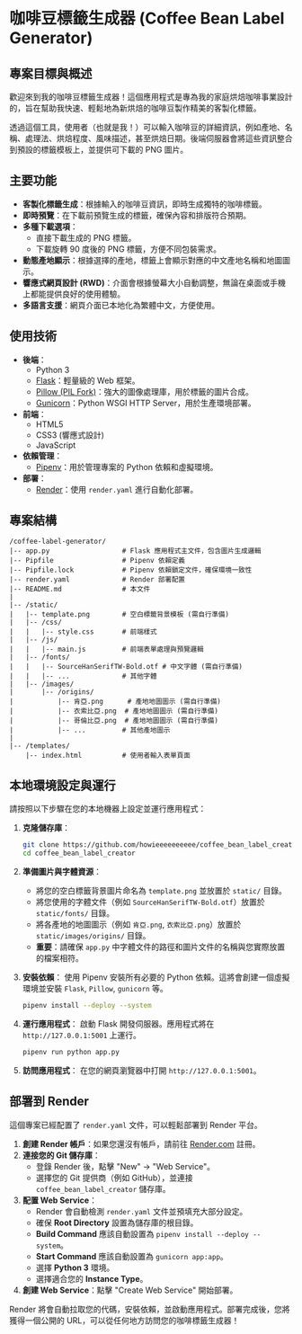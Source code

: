 # 咖啡豆標籤生成器 (Coffee Bean Label Generator)

## 專案目標與概述

歡迎來到我的咖啡豆標籤生成器！這個應用程式是專為我的家庭烘焙咖啡事業設計的，旨在幫助我快速、輕鬆地為新烘焙的咖啡豆製作精美的客製化標籤。

透過這個工具，使用者（也就是我！）可以輸入咖啡豆的詳細資訊，例如產地、名稱、處理法、烘焙程度、風味描述，甚至烘焙日期。後端伺服器會將這些資訊整合到預設的標籤模板上，並提供可下載的 PNG 圖片。

## 主要功能

*   **客製化標籤生成**：根據輸入的咖啡豆資訊，即時生成獨特的咖啡標籤。
*   **即時預覽**：在下載前預覽生成的標籤，確保內容和排版符合預期。
*   **多種下載選項**：
    *   直接下載生成的 PNG 標籤。
    *   下載旋轉 90 度後的 PNG 標籤，方便不同包裝需求。
*   **動態產地顯示**：根據選擇的產地，標籤上會顯示對應的中文產地名稱和地圖圖示。
*   **響應式網頁設計 (RWD)**：介面會根據螢幕大小自動調整，無論在桌面或手機上都能提供良好的使用體驗。
*   **多語言支援**：網頁介面已本地化為繁體中文，方便使用。

## 使用技術

*   **後端**：
    *   Python 3
    *   [Flask](https://flask.palletsprojects.com/)：輕量級的 Web 框架。
    *   [Pillow (PIL Fork)](https://python-pillow.org/)：強大的圖像處理庫，用於標籤的圖片合成。
    *   [Gunicorn](https://gunicorn.org/)：Python WSGI HTTP Server，用於生產環境部署。
*   **前端**：
    *   HTML5
    *   CSS3 (響應式設計)
    *   JavaScript
*   **依賴管理**：
    *   [Pipenv](https://pipenv.pypa.io/en/latest/)：用於管理專案的 Python 依賴和虛擬環境。
*   **部署**：
    *   [Render](https://render.com/)：使用 `render.yaml` 進行自動化部署。

## 專案結構

```
/coffee-label-generator/
|-- app.py                  # Flask 應用程式主文件，包含圖片生成邏輯
|-- Pipfile                 # Pipenv 依賴定義
|-- Pipfile.lock            # Pipenv 依賴鎖定文件，確保環境一致性
|-- render.yaml             # Render 部署配置
|-- README.md               # 本文件
|
|-- /static/
|   |-- template.png        # 空白標籤背景模板 (需自行準備)
|   |-- /css/
|   |   |-- style.css       # 前端樣式
|   |-- /js/
|   |   |-- main.js         # 前端表單處理與預覽邏輯
|   |-- /fonts/
|   |   |-- SourceHanSerifTW-Bold.otf # 中文字體 (需自行準備)
|   |   |-- ...             # 其他字體
|   |-- /images/
|       |-- /origins/
|           |-- 肯亞.png      # 產地地圖圖示 (需自行準備)
|           |-- 衣索比亞.png  # 產地地圖圖示 (需自行準備)
|           |-- 哥倫比亞.png  # 產地地圖圖示 (需自行準備)
|           |-- ...         # 其他產地圖示
|
|-- /templates/
    |-- index.html          # 使用者輸入表單頁面
```

## 本地環境設定與運行

請按照以下步驟在您的本地機器上設定並運行應用程式：

1.  **克隆儲存庫**：
    ```bash
    git clone https://github.com/howieeeeeeeeee/coffee_bean_label_creator.git
    cd coffee_bean_label_creator
    ```

2.  **準備圖片與字體資源**：
    *   將您的空白標籤背景圖片命名為 `template.png` 並放置於 `static/` 目錄。
    *   將您使用的字體文件（例如 `SourceHanSerifTW-Bold.otf`）放置於 `static/fonts/` 目錄。
    *   將各產地的地圖圖示（例如 `肯亞.png`, `衣索比亞.png`）放置於 `static/images/origins/` 目錄。
    *   **重要**：請確保 `app.py` 中字體文件的路徑和圖片文件的名稱與您實際放置的檔案相符。

3.  **安裝依賴**：
    使用 Pipenv 安裝所有必要的 Python 依賴。這將會創建一個虛擬環境並安裝 `Flask`, `Pillow`, `gunicorn` 等。
    ```bash
    pipenv install --deploy --system
    ```

4.  **運行應用程式**：
    啟動 Flask 開發伺服器。應用程式將在 `http://127.0.0.1:5001` 上運行。
    ```bash
    pipenv run python app.py
    ```

5.  **訪問應用程式**：
    在您的網頁瀏覽器中打開 `http://127.0.0.1:5001`。

## 部署到 Render

這個專案已經配置了 `render.yaml` 文件，可以輕鬆部署到 Render 平台。

1.  **創建 Render 帳戶**：如果您還沒有帳戶，請前往 [Render.com](https://render.com/) 註冊。
2.  **連接您的 Git 儲存庫**：
    *   登錄 Render 後，點擊 "New" -> "Web Service"。
    *   選擇您的 Git 提供商（例如 GitHub），並連接 `coffee_bean_label_creator` 儲存庫。
3.  **配置 Web Service**：
    *   Render 會自動檢測 `render.yaml` 文件並預填充大部分設定。
    *   確保 **Root Directory** 設置為儲存庫的根目錄。
    *   **Build Command** 應該自動設置為 `pipenv install --deploy --system`。
    *   **Start Command** 應該自動設置為 `gunicorn app:app`。
    *   選擇 **Python 3** 環境。
    *   選擇適合您的 **Instance Type**。
4.  **創建 Web Service**：點擊 "Create Web Service" 開始部署。

Render 將會自動拉取您的代碼，安裝依賴，並啟動應用程式。部署完成後，您將獲得一個公開的 URL，可以從任何地方訪問您的咖啡標籤生成器！
